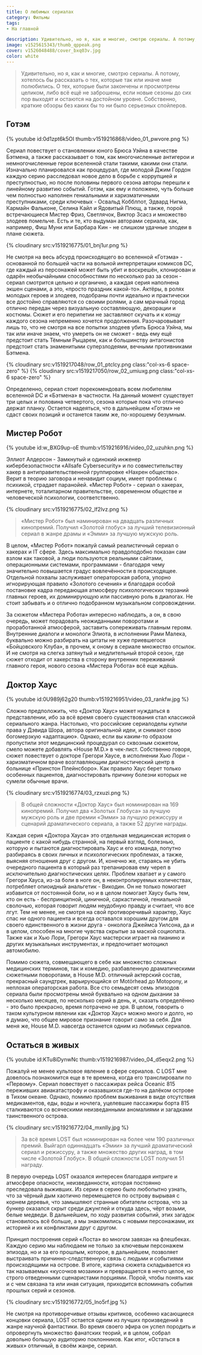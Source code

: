 ```yaml
---
title: О любимых сериалах
category: Фильмы
tags:
- На главной

description: Удивительно, но я, как и многие, смотрю сериалы. А потому, хотелось бы рассказать о тех, которые так или иначе мне полюбились.
image: v1525615343/thumb_qppeak.png
cover: v1526048488/cover_bxq03v.jpg
color: white
---
```


> Удивительно, но я, как и многие, смотрю сериалы. А потому, хотелось бы рассказать о тех, которые так или иначе мне полюбились. О тех, которые были закончены и просмотрены целиком, либо всё ещё не заброшены, если новые сезоны до сих пор выходят и остаются на достойном уровне. Собственно, краткие обзоры без каких бы то ни было серьезных спойлеров.

<!-- more -->

## Готэм

{% youtube id:0d1zpt6k5OI thumb:v1519216868/video_01_pwvore.png %}

Сериал повествует о становлении юного Брюса Уэйна в качестве Бэтмена, а также рассказывает о том, как многочисленные антигерои и немногочисленные герои вселенной стали такими, какими они стали. Изначально планировался как процедурал, где молодой Джим Гордон каждую серию расследовал новое дело в борьбе с коррупцией и преступностью, но после половины первого сезона авторы перешли к линейному развитию событий. Готэм, как ему и положено, чуть больше чем полностью наполнен гениальными и харизматичными преступниками, среди ключевых - Освальд Кобблпот, Эдвард Нигма, Кармайн Фальконе, Селина Кайл и Ядовитый Плющ, а также, порой встречающиеся Мистер Фриз, Светлячок, Виктор Зсасз и множество злодеев помельче. Есть и те, кто выдуман авторами сериала, как, например, Фиш Муни или Барбара Кин - не слишком удачные злодеи в плане сюжета.

{% cloudinary src:v1519216775/01_bnj1ur.png %}

Не смотря на весь абсурд происходящего во вселенной «Готэма» - основанной по большей части на вольной интерпретации комиксов DC, где каждый из персонажей может быть убит и воскрешён, клонирован и одарён необычайными способностями по несколько раз за сезон - сериал смотрится цельно и органично, а каждая серия наполнена экшен сценами, а это, «просто праздник какой-то». Актёры, в ролях молодых героев и злодеев, подобраны почти идеально и практически все достойно справляются со своими ролями, а сам мрачный город отлично передан через визуальную составляющую, декорации и костюмы. Сюжет и его перипетии не заставляют скучать и к концу каждого сезона непременно хочется продолжения. Разочаровывает лишь то, что не смотря на все попытки злодеев убить Брюса Уэйна, мы так или иначе знаем, что умереть он не сможет - ведь ему ещё предстоит стать Тёмным Рыцарем, как и большинству антагонистов предстоит стать знаменитыми суперзлодеями, вечными противниками Бэтмена.

<div class="row space outer" markdown="1">
{% cloudinary src:v1519217048/row_01_ptclcy.png class:"col-xs-6 space-zero" %}
{% cloudinary src:v1519217050/row_02_umiuxg.png class:"col-xs-6 space-zero" %}
</div>

Определенно, сериал стоит порекомендовать всем любителям вселенной DC и «Бэтмена» в частности. На данный момент существует три целых и половина четвертого, сезона которые пока что отлично держат планку. Остается надеяться, что в дальнейшем «Готэм» не сдаст своих позиций и останется таким же, по-хорошему безумным.

## Мистер Робот

{% youtube id:w_BXG9up-oE thumb:v1519216916/video_02_uzuhkn.png %}

Эллиот Алдерсон - Замкнутый и одинокий инженер кибербезопастности «Allsafe Cybersecurity» и по совместительству хакер в антиправительственной группировке «Нахрен общество». Верит в теорию заговора и ненавидит социум, имеет проблемы с психикой, страдает паранойей. «Мистер Робот» - сериал о хакерах, интернете, тоталитарном правительстве, современном обществе и человеческой психологии, соответственно.

{% cloudinary src:v1519216775/02_lf2lvz.png %}

> «Мистер Робот» был наминирован на двадцать различных кинопремий. Получил «Золотой глобус» за лучший телевизионный сериал в жанре драмы и «Эмми» за лучшую мужскую роль.

В целом, «Мистер Робот» пожалуй самый реалистичный сериал о хакерах и IT сфере. Здесь максимально правдоподобно показан сам взлом как таковой, а люди пользуются реальными сайтами, операционными системами, программами - благодаря чему значительно повышается градус вовлечённости в происходящее. Отдельной похвалы заслуживает операторская работа, упорно игнорирующая правило «Золотого сечения» и благодаря особой постановке кадра передающая атмосферу психологических терзаний главных героев, их доминирующую или пассивную роль в диалогах. Не стоит забывать и о отлично подобранном музыкальном сопровождении.

За сюжетом «Мистера Робота» интересно наблюдать, а он, в свою очередь, может порадовать неожиданными поворотами и проработанной атмосферой, заставить сопереживать главным героям. Внутренние диалоги и монологи Элиота, в исполнении Рами Малека, буквально можно разбирать на цитаты не хуже приевшегося «Бойцовского Клуба», в прочем, к оному в сериале множество отсылок. И не смотря на слегка затянутый и медлительный второй сезон, где сюжет отходит от хакерства в сторону внутренних переживаний главного героя, нового сезона «Мистера Робота» всё еще ждёшь.

## Доктор Хаус

{% youtube id:0U989j62g20 thumb:v1519216951/video_03_rankfw.jpg %}

Сложно предположить, что «Доктор Хаус» может нуждаться в представлении, ибо за всё время своего существования стал классикой сериального жанра. Настолько, что российские сериалоделы купили права у Дэвида Шора, автора оригинальной идеи, и снимают свою богомерзкую «адаптацию». Однако, если вы каким-то образом пропустили этот медицинский процедурал со сквозным сюжетом, смело можете добавлять «House M.D.» в чек-лист. Собственно говоря, сюжет повествует о докторе Грегори Хаусе, в исполнении Хью Лори - харизматичном враче возглавляющим диагностический центр в больнице «Принстон Плейнсборо». Как правило Хаус берет только особенных пациентов, диагностировать причину болезни которых не сумели обычные врачи.

{% cloudinary src:v1519216774/03_rzxuzi.png %}

> В общей сложности «Доктор Хаус» был номинирован на 169 кинопремий. Получил два «Золотых Глобуса» за лучшую мужскую роль и две премии «Эмми» за лучшую режиссуру и сценарий драматического сериала, а также 52 другие награды.

Каждая серия «Доктора Хауса» это отдельная медицинская история о пациенте с какой нибудь странной, на первый взгляд, болезнью, которую и пытаются диагностировать Хаус и его команда, попутно разбираясь в своих личных и психологических проблемах, а также, выясняя отношения друг с другом. И, конечно же, стараясь не убить очередного пациента в который раз трепанировав ему череп в исключительно диагностических целях. Проблем хватает и у самого Грегори Хауса, из-за боли в ноге он, в неконтролируемых количествах, потребляет опиоидный анальгетик - Викодин. Он не только помогает избавится от постоянной боли, но и в целом помогает Хаусу быть тем, кто он есть - беспринципной, циничной, саркастичной, гениальной сволочью, которая говорит людям неудобную правду и считает, что все лгут. Тем не менее, не смотря на свой противоречивый характер, Хаус спас ни одного пациента и всегда оставался хорошим другом для своего единственного в жизни друга - онколога Джеймса Уилсона, да и в целом, способен на многие чувства скрытые за маской социопата. Также как и Хью Лори, Грегори Хаус мастерски играет на пианино и других музыкальных инструментах, и предпочитает мотоцикл автомобилю.

Помимо сюжета, совмещающего в себе как множество сложных медицинских терминов, так и комедию, разбавленную драматическими сюжетными поворотами, в House M.D. отличный актерский состав, прекрасный саундтрек, варьирующийся от Motörhead до Motopony, и неплохая операторская работа. Все сто семьдесят семь эпизодов сериала были просмотрены мной буквально на одном дыхании за несколько месяцев, по несколько серий в день, и, сказать определённо - это было прекрасно, время потрачено не зря. В целом, говорить о таком культурном явлении как «Доктор Хаус» можно много и долго, но я думаю, что общее мировое признание говорит само за себя. Для меня же, House M.D. навсегда останется одним из любимых сериалов.

## Остаться в живых

{% youtube id:KTu8iDynwNc thumb:v1519216987/video_04_d5eqx2.png %}

Пожалуй не менее культовое явление в сфере сериалов. С LOST мне довелось познакомится еще в те времена, когда его транслировали по «Первому». Сериал повествует о пассажирах рейса Oceanic 815 переживших авиакатастрофу и оказавшихся где-то на далёком острове в Тихом океане. Однако, помимо проблем выживания в виде отсутствия медикаментов, еды, воды и ночлега, уцелевшие пассажиры борта 815 сталкиваются со всяческими неизведанными аномалиями и загадками таинственного острова.

{% cloudinary src:v1519216772/04_mxnlly.jpg %}

> За всё время LOST был номинирован на более чем 190 различных премий. Выйгарл одиннадцать «Эмии» за лучший драматический сериал и режиссуру, а также множество других наград, в том числе «Золотой Глобус». В общей сложности LOST получил 51 награду.

В первую очередь LOST оказался интересен благодаря интриге и атмосфере опасности, неизведанности, которая постоянно преследовала выживших. Из серии в серию было любопытно узнать, что за чёрный дым хаотично перемещается по острову вырывая с корнем деревья, что замышляют странные обитатели острова, что за бункер оказался скрыт среди джунглей и откуда здесь, чёрт возьми, белые медведи. В дальнейшем, по ходу развития событий, этих загадок становилось всё больше, а мы знакомились с новыми персонажами, их историей и их конфликтами друг с другом.

Принцип построения серий «Лоста» во многом завязан на флешбеках. Каждую серию мы наблюдаем не только за ключевым персонажем эпизода, но и за его прошлым, которое, в дальнейшем, позволяет выстраивать причинно-следственную связь с людьми и событиями происходящими на острове. В итоге, картина сюжета складывается из так называемых «кусочков мозаики» и превращается в нечто целое, но строго отведенными сценаристами порциями. Порой, чтобы понять как и с чем связана та или иная ситуация, приходится вспоминать события прошлых серий и сезонов.

{% cloudinary src:v1519216772/05_lno5rf.jpg %}

Не смотря на противоречивые отзывы критиков, особенно касающиеся концовки сериала, LOST остается одним из лучших произведений в жанре научной фантастики. Во время своего эфира он успел породить и опровергнуть множество фанатских теорий, и в целом, собрал довольно большую аудиторию поклонников. Как итог, «Остаться в живых» отличный, в своём жанре, сериал.